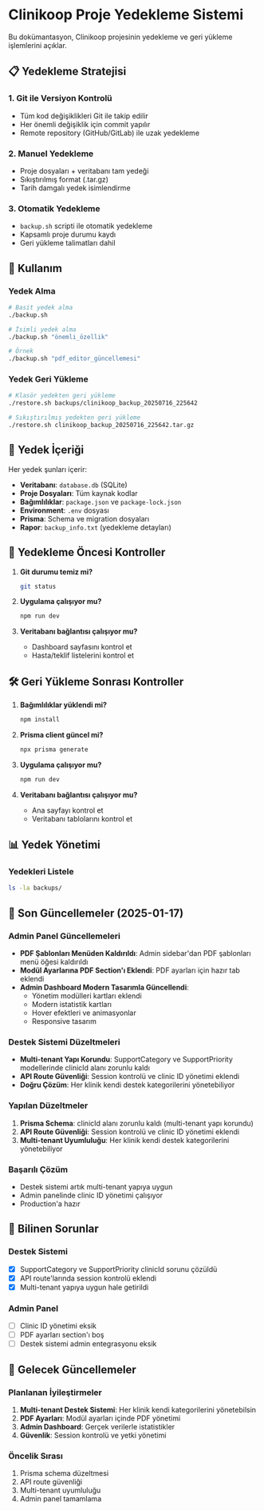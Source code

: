# Clinikoop Proje Yedekleme Sistemi

Bu dokümantasyon, Clinikoop projesinin yedekleme ve geri yükleme işlemlerini açıklar.

## 📋 Yedekleme Stratejisi

### 1. Git ile Versiyon Kontrolü
- Tüm kod değişiklikleri Git ile takip edilir
- Her önemli değişiklik için commit yapılır
- Remote repository (GitHub/GitLab) ile uzak yedekleme

### 2. Manuel Yedekleme
- Proje dosyaları + veritabanı tam yedeği
- Sıkıştırılmış format (.tar.gz)
- Tarih damgalı yedek isimlendirme

### 3. Otomatik Yedekleme
- `backup.sh` scripti ile otomatik yedekleme
- Kapsamlı proje durumu kaydı
- Geri yükleme talimatları dahil

## 🚀 Kullanım

### Yedek Alma

```bash
# Basit yedek alma
./backup.sh

# İsimli yedek alma
./backup.sh "önemli_özellik"

# Örnek
./backup.sh "pdf_editor_güncellemesi"
```

### Yedek Geri Yükleme

```bash
# Klasör yedekten geri yükleme
./restore.sh backups/clinikoop_backup_20250716_225642

# Sıkıştırılmış yedekten geri yükleme
./restore.sh clinikoop_backup_20250716_225642.tar.gz
```

## 📁 Yedek İçeriği

Her yedek şunları içerir:

- **Veritabanı**: `database.db` (SQLite)
- **Proje Dosyaları**: Tüm kaynak kodlar
- **Bağımlılıklar**: `package.json` ve `package-lock.json`
- **Environment**: `.env` dosyası
- **Prisma**: Schema ve migration dosyaları
- **Rapor**: `backup_info.txt` (yedekleme detayları)

## 🔧 Yedekleme Öncesi Kontroller

1. **Git durumu temiz mi?**
   ```bash
   git status
   ```

2. **Uygulama çalışıyor mu?**
   ```bash
   npm run dev
   ```

3. **Veritabanı bağlantısı çalışıyor mu?**
   - Dashboard sayfasını kontrol et
   - Hasta/teklif listelerini kontrol et

## 🛠️ Geri Yükleme Sonrası Kontroller

1. **Bağımlılıklar yüklendi mi?**
   ```bash
   npm install
   ```

2. **Prisma client güncel mi?**
   ```bash
   npx prisma generate
   ```

3. **Uygulama çalışıyor mu?**
   ```bash
   npm run dev
   ```

4. **Veritabanı bağlantısı çalışıyor mu?**
   - Ana sayfayı kontrol et
   - Veritabanı tablolarını kontrol et

## 📊 Yedek Yönetimi

### Yedekleri Listele
```bash
ls -la backups/
```

## 🔄 Son Güncellemeler (2025-01-17)

### Admin Panel Güncellemeleri
- **PDF Şablonları Menüden Kaldırıldı**: Admin sidebar'dan PDF şablonları menü öğesi kaldırıldı
- **Modül Ayarlarına PDF Section'ı Eklendi**: PDF ayarları için hazır tab eklendi
- **Admin Dashboard Modern Tasarımla Güncellendi**: 
  - Yönetim modülleri kartları eklendi
  - Modern istatistik kartları
  - Hover efektleri ve animasyonlar
  - Responsive tasarım

### Destek Sistemi Düzeltmeleri
- **Multi-tenant Yapı Korundu**: SupportCategory ve SupportPriority modellerinde clinicId alanı zorunlu kaldı
- **API Route Güvenliği**: Session kontrolü ve clinic ID yönetimi eklendi
- **Doğru Çözüm**: Her klinik kendi destek kategorilerini yönetebiliyor

### Yapılan Düzeltmeler
1. **Prisma Schema**: clinicId alanı zorunlu kaldı (multi-tenant yapı korundu)
2. **API Route Güvenliği**: Session kontrolü ve clinic ID yönetimi eklendi
3. **Multi-tenant Uyumluluğu**: Her klinik kendi destek kategorilerini yönetebiliyor

### Başarılı Çözüm
- Destek sistemi artık multi-tenant yapıya uygun
- Admin panelinde clinic ID yönetimi çalışıyor
- Production'a hazır

## 🚨 Bilinen Sorunlar

### Destek Sistemi
- [x] SupportCategory ve SupportPriority clinicId sorunu çözüldü
- [x] API route'larında session kontrolü eklendi
- [x] Multi-tenant yapıya uygun hale getirildi

### Admin Panel
- [ ] Clinic ID yönetimi eksik
- [ ] PDF ayarları section'ı boş
- [ ] Destek sistemi admin entegrasyonu eksik

## 📝 Gelecek Güncellemeler

### Planlanan İyileştirmeler
1. **Multi-tenant Destek Sistemi**: Her klinik kendi kategorilerini yönetebilsin
2. **PDF Ayarları**: Modül ayarları içinde PDF yönetimi
3. **Admin Dashboard**: Gerçek verilerle istatistikler
4. **Güvenlik**: Session kontrolü ve yetki yönetimi

### Öncelik Sırası
1. Prisma schema düzeltmesi
2. API route güvenliği
3. Multi-tenant uyumluluğu
4. Admin panel tamamlama 